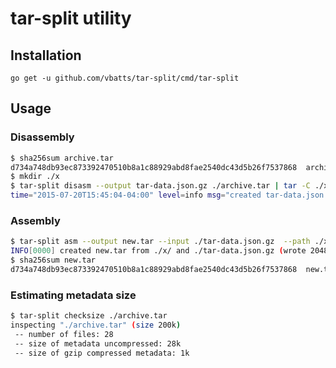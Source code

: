 # tar-split utility

## Installation

	go get -u github.com/vbatts/tar-split/cmd/tar-split

## Usage

### Disassembly

```bash
$ sha256sum archive.tar 
d734a748db93ec873392470510b8a1c88929abd8fae2540dc43d5b26f7537868  archive.tar
$ mkdir ./x
$ tar-split disasm --output tar-data.json.gz ./archive.tar | tar -C ./x -x
time="2015-07-20T15:45:04-04:00" level=info msg="created tar-data.json.gz from ./archive.tar (read 204800 bytes)"
```

### Assembly

```bash
$ tar-split asm --output new.tar --input ./tar-data.json.gz  --path ./x/
INFO[0000] created new.tar from ./x/ and ./tar-data.json.gz (wrote 204800 bytes)
$ sha256sum new.tar 
d734a748db93ec873392470510b8a1c88929abd8fae2540dc43d5b26f7537868  new.tar
```

### Estimating metadata size

```bash
$ tar-split checksize ./archive.tar
inspecting "./archive.tar" (size 200k)
 -- number of files: 28
 -- size of metadata uncompressed: 28k
 -- size of gzip compressed metadata: 1k
```



